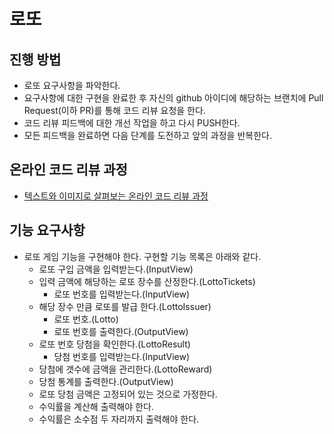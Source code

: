 # 로또
## 진행 방법
* 로또 요구사항을 파악한다.
* 요구사항에 대한 구현을 완료한 후 자신의 github 아이디에 해당하는 브랜치에 Pull Request(이하 PR)를 통해 코드 리뷰 요청을 한다.
* 코드 리뷰 피드백에 대한 개선 작업을 하고 다시 PUSH한다.
* 모든 피드백을 완료하면 다음 단계를 도전하고 앞의 과정을 반복한다.

## 온라인 코드 리뷰 과정
* [텍스트와 이미지로 살펴보는 온라인 코드 리뷰 과정](https://github.com/next-step/nextstep-docs/tree/master/codereview)

## 기능 요구사항
* 로또 게임 기능을 구현해야 한다. 구현할 기능 목록은 아래와 같다.
    * 로또 구입 금액을 입력받는다.(InputView)
    * 입력 금액에 해당하는 로또 장수를 산정한다.(LottoTickets)
      * 로또 번호를 입력받는다.(InputView)
    * 해당 장수 만큼 로또를 발급 한다.(LottoIssuer)
      * 로또 번호.(Lotto)
      * 로또 번호를 출력한다.(OutputView)
    * 로또 번호 당첨을 확인한다.(LottoResult)
      * 당첨 번호를 입력받는다.(InputView)
    * 당첨에 갯수에 금액을 관리한다.(LottoReward) 
    * 당첨 통계를 출력한다.(OutputView)
    * 로또 당첨 금액은 고정되어 있는 것으로 가정한다.
    * 수익률을 계산해 출력해야 한다.
    * 수익률은 소수점 두 자리까지 출력해야 한다.